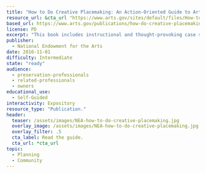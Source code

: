 ```yaml
---
title: "How to Do Creative Placemaking: An Action-Oriented Guide to Arts in Community Development"
resource_url: &cta_url "https://www.arts.gov/sites/default/files/How-to-do-Creative-Placemaking.pdf"
based_url: https://www.arts.gov/publications/how-do-creative-placemaking
license: PD
excerpt: "This book includes instructional and thought-provoking case studies and essays from today’s leading thinkers in creative placemaking. It describes the diverse ways that arts organizations and artists can play an essential role in the success of communities across America."
publisher:
  - National Endowment for the Arts
date: 2016-11-01
difficulty: Intermediate
state: "ready"
audience:
  - preservation-professionals
  - related-professionals
  - owners
educational_use:
  - Self-Guided
interactivity: Expository
resource_type: "Publication."
header:
  teaser: /assets/images/NEA-how-to-do-creative-placemaking.jpg
  overlay_image: /assets/images/NEA-how-to-do-creative-placemaking.jpg
  overlay_filter: .5
  cta_label: Read the guide.
  cta_url: *cta_url
topic:
  - Planning
  - Community
---
```

